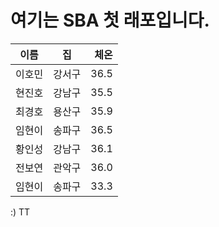 # 여기는 SBA 첫 래포입니다.

| 이름 | 집 | 체온 |
|---|:---:|---:|
| 이호민 | 강서구 | 36.5 |
| 현진호 | 강남구 | 35.5 |
| 최경호 | 용산구 | 35.9 |
| 임현이 | 송파구 | 36.5 |
| 황인성 | 강남구 | 36.1 |
| 전보연 | 관악구 | 36.0 |
| 임현이 | 송파구 | 33.3 |

:) TT
